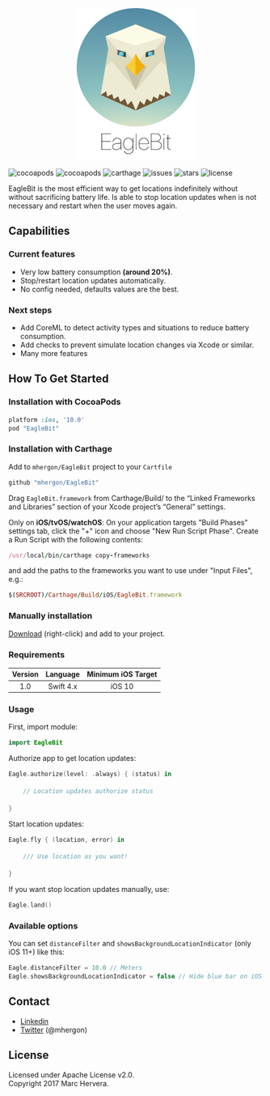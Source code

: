 <p align="center" >
<img src="https://github.com/mhergon/EagleBit/raw/master/assets/eaglebit_logo.png" alt="EagleBit" title="Logo" height=300>
</p>

![cocoapods](https://img.shields.io/cocoapods/at/EagleBit.svg)
![cocoapods](https://img.shields.io/cocoapods/v/EagleBit.svg?style=flat)
![carthage](https://img.shields.io/badge/Carthage-compatible-4BC51D.svg?style=flat)
![issues](https://img.shields.io/github/issues/mhergon/EagleBit.svg)
![stars](https://img.shields.io/github/stars/mhergon/EagleBit.svg)
![license](https://img.shields.io/badge/license-Apache%202.0-brightgreen.svg)

EagleBit is the most efficient way to get locations indefinitely without without sacrificing battery life.
Is able to stop location updates when is not necessary and restart when the user moves again.

## Capabilities

### Current features
- Very low battery consumption **(around 20%)**.
- Stop/restart location updates automatically.
- No config needed, defaults values are the best.

### Next steps
- Add CoreML to detect activity types and situations to reduce battery consumption.
- Add checks to prevent simulate location changes via Xcode or similar.
- Many more features

## How To Get Started

### Installation with CocoaPods

```ruby
platform :ios, '10.0'
pod "EagleBit"
```

### Installation with Carthage

Add to `mhergon/EagleBit` project to your `Cartfile`
```ruby
github "mhergon/EagleBit"
```

Drag `EagleBit.framework` from Carthage/Build/ to the “Linked Frameworks and Libraries” section of your Xcode project’s “General” settings.

Only on **iOS/tvOS/watchOS**: On your application targets "Build Phases" settings tab, click the "+" icon and choose "New Run Script Phase". Create a Run Script with the following contents:
```ruby
/usr/local/bin/carthage copy-frameworks
```
and add the paths to the frameworks you want to use under "Input Files", e.g.:
```ruby
$(SRCROOT)/Carthage/Build/iOS/EagleBit.framework
```

### Manually installation

[Download](https://github.com/mhergon/EagleBit/raw/master/EagleBit.swift) (right-click) and add to your project.

### Requirements

| Version | Language | Minimum iOS Target |
|:--------------------:|:---------------------------:|:---------------------------:|
|          1.0         |            Swift 4.x            |            iOS 10            |

### Usage

First, import module:
```swift
import EagleBit
```

Authorize app to get location updates:
```swift
Eagle.authorize(level: .always) { (status) in
    
    // Location updates authorize status
    
}
```

Start location updates:
```swift
Eagle.fly { (location, error) in
    
    /// Use location as you want!
    
}
```

If you want stop location updates manually, use:
```swift
Eagle.land()
```

### Available options

You can set `distanceFilter` and `showsBackgroundLocationIndicator` (only iOS 11+) like this:
```swift
Eagle.distanceFilter = 10.0 // Meters
Eagle.showsBackgroundLocationIndicator = false // Hide blue bar on iOS 11
```



## Contact

- [Linkedin][1]
- [Twitter][2] (@mhergon)

[1]: https://es.linkedin.com/in/marchervera
[2]: http://twitter.com/mhergon "Marc Hervera"

## License

Licensed under Apache License v2.0.
<br>
Copyright 2017 Marc Hervera.
